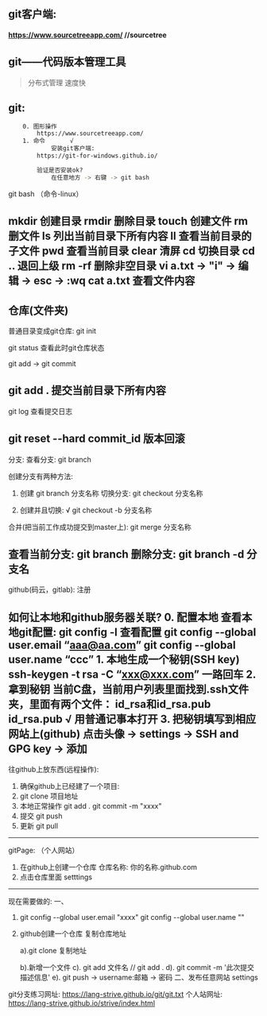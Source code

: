 ## git客户端:

####        https://www.sourcetreeapp.com/                   //sourcetree




## git——代码版本管理工具
> 分布式管理
> 速度快

## git:
``` bash
	0. 图形操作
		https://www.sourcetreeapp.com/
	1. 命令		√
			安装git客户端:
		https://git-for-windows.github.io/

		验证是否安装ok?
			在任意地方 -> 右键 -> git bash
```

git bash （命令-linux）

mkdir	创建目录
rmdir	删除目录
touch	创建文件
rm		删文件
ls		列出当前目录下所有内容
ll  		查看当前目录的子文件
pwd   	查看当前目录
clear	清屏
cd		切换目录
cd ..		退回上级
rm -rf   删除非空目录
vi  a.txt	->	"i" -> 编辑 -> esc -> :wq
cat a.txt	查看文件内容
----------------------------------------
仓库(文件夹)
----------------------------------------
普通目录变成git仓库:	git init


git status	查看此时git仓库状态

git add -> git commit

git add .	提交当前目录下所有内容
-----------------------------------------------
git log	查看提交日志

git reset --hard commit_id 	版本回滚
-----------------------------------------------
分支:
	查看分支:
		git branch

创建分支有两种方法:
1.	创建
		git branch 分支名称
	切换分支:
		git checkout 分支名称
	
2.	创建并且切换:  √
		git checkout  -b 分支名称


合并(把当前工作成功提交到master上):
git merge  分支名称

查看当前分支:
git branch
删除分支:
git branch -d 分支名
-----------------------------------------------
github(码云，gitlab):
	注册

如何让本地和github服务器关联?
	0. 配置本地
		查看本地git配置: 
		git config -l   查看配置
		git config --global user.email “aaa@aa.com”
		git config --global user.name “ccc”
	1. 本地生成一个秘钥(SSH key)
		ssh-keygen -t rsa -C “xxx@xxx.com”  一路回车
	2. 拿到秘钥
		当前C盘，当前用户列表里面找到.ssh文件夹，里面有两个文件：
id_rsa和id_rsa.pub
		id_rsa.pub	√	用普通记事本打开
	3. 把秘钥填写到相应网站上(github)
		点击头像 -> settings -> SSH and GPG key -> 添加
---------------------------------------------------
往github上放东西(远程操作):
1. 确保github上已经建了一个项目:
2. git clone 项目地址
3. 本地正常操作
	git add .
	git commit -m "xxxx"
4. 提交
	git push
5. 更新
	git pull
---------------------------------------------------
gitPage: （个人网站）
1. 在github上创建一个仓库
	仓库名称:  你的名称.github.com
2. 点击仓库里面 setttings
---------------------------------------------------
现在需要做的:
一、
1. 	git config --global user.email "xxxx"
	git config --global user.name ""
2. github创建一个仓库
	复制仓库地址

	a).git clone 复制地址

	b).新增一个文件
	c). git add 文件名    //  git add .
	d). git commit -m '此次提交描述信息'
	e). git push
		-> username:邮箱
		-> 密码
二、发布任意网站
	settings

git分支练习网址:
https://lang-strive.github.io/git/git.txt
个人站网址:
https://lang-strive.github.io/strive/index.html
